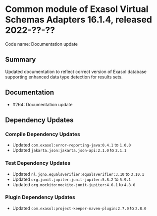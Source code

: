 # Common module of Exasol Virtual Schemas Adapters 16.1.4, released 2022-??-??

Code name: Documentation update

## Summary

Updated documentation to reflect correct version of Exasol database supporting enhanced data type detection for results sets.

## Documentation

* #264: Documentation update

## Dependency Updates

### Compile Dependency Updates

* Updated `com.exasol:error-reporting-java:0.4.1` to `1.0.0`
* Updated `jakarta.json:jakarta.json-api:2.1.0` to `2.1.1`

### Test Dependency Updates

* Updated `nl.jqno.equalsverifier:equalsverifier:3.10` to `3.10.1`
* Updated `org.junit.jupiter:junit-jupiter:5.8.2` to `5.9.1`
* Updated `org.mockito:mockito-junit-jupiter:4.6.1` to `4.8.0`

### Plugin Dependency Updates

* Updated `com.exasol:project-keeper-maven-plugin:2.7.0` to `2.8.0`
